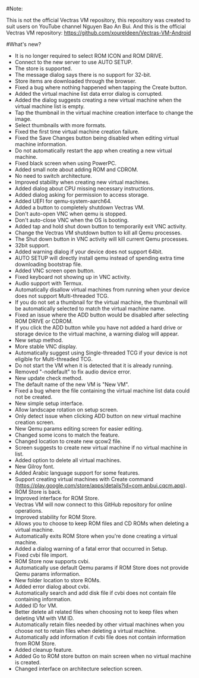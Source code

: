 #Note:

This is not the official Vectras VM repository, this repository was created to suit users on YouTube channel Nguyen Bao An Bui. And this is the official Vectras VM repository: https://github.com/xoureldeen/Vectras-VM-Android

#What's new?

- It is no longer required to select ROM ICON and ROM DRIVE.
- Connect to the new server to use AUTO SETUP.
- The store is supported.
- The message dialog says there is no support for 32-bit.
- Store items are downloaded through the browser.
- Fixed a bug where nothing happened when tapping the Create button.
- Added the virtual machine list data error dialog is corrupted.
- Added the dialog suggests creating a new virtual machine when the virtual machine list is empty.
- Tap the thumbnail in the virtual machine creation interface to change the image.
- Select thumbnails with more formats.
- Fixed the first time virtual machine creation failure.
- Fixed the Save Changes button being disabled when editing virtual machine information.
- Do not automatically restart the app when creating a new virtual machine.
- Fixed black screen when using PowerPC.
- Added small note about adding ROM and CDROM.
- No need to switch architecture.
- Improved stability when creating new virtual machines.
- Added dialog about CPU missing necessary instructions.
- Added dialog asking for permission to access storage.
- Added UEFI for qemu-system-aarch64.
- Added a button to completely shutdown Vectras VM.
- Don't auto-open VNC when qemu is stopped.
- Don't auto-close VNC when the OS is booting.
- Added tap and hold shut down button to temporarily exit VNC activity.
- Change the Vectras VM shutdown button to kill all Qemu processes.
- The Shut down button in VNC activity will kill current Qemu processes.
- 32bit support.
- Added warning dialog if your device does not support 64bit.
- AUTO SETUP will directly install qemu instead of spending extra time downloading bootstrap file.
- Added VNC screen open button.
- Fixed keyboard not showing up in VNC activity.
- Audio support with Termux.
- Automatically disallow virtual machines from running when your device does not support Multi-threaded TCG.
- If you do not set a thumbnail for the virtual machine, the thumbnail will be automatically selected to match the virtual machine name.
- Fixed an issue where the ADD button would be disabled after selecting ROM DRIVE or CDROM.
- If you click the ADD button while you have not added a hard drive or storage device to the virtual machine, a warning dialog will appear.
- New setup method.
- More stable VNC display.
- Automatically suggest using Single-threaded TCG if your device is not eligible for Multi-threaded TCG.
- Do not start the VM when it is detected that it is already running.
- Removed "-nodefault" to fix audio device error.
- New update check method.
- The default name of the new VM is "New VM".
- Fixed a bug where the file containing the virtual machine list data could not be created.
- New simple setup interface.
- Allow landscape rotation on setup screen.
- Only detect issue when clicking ADD button on new virtual machine creation screen.
- New Qemu params editing screen for easier editing.
- Changed some icons to match the feature.
- Changed location to create new qcow2 file.
- Screen suggests to create new virtual machine if no virtual machine in list.
- Added option to delete all virtual machines.
- New Gilroy font.
- Added Arabic language support for some features.
- Support creating virtual machines with Create command (https://play.google.com/store/apps/details?id=com.anbui.cqcm.app).
- ROM Store is back.
- Improved interface for ROM Store.
- Vectras VM will now connect to this GitHub repository for online operations.
- Improved stability for ROM Store.
- Allows you to choose to keep ROM files and CD ROMs when deleting a virtual machine.
- Automatically exits ROM Store when you're done creating a virtual machine.
- Added a dialog warning of a fatal error that occurred in Setup.
- Fixed cvbi file import.
- ROM Store now supports cvbi.
- Automatically use default Qemu params if ROM Store does not provide Qemu params information.
- New folder location to store ROMs.
- Added error dialog about cvbi.
- Automatically search and add disk file if cvbi does not contain file containing information.
- Added ID for VM.
- Better delete all related files when choosing not to keep files when deleting VM with VM ID.
- Automatically retain files needed by other virtual machines when you choose not to retain files when deleting a virtual machine.
- Automatically add information if cvbi file does not contain information from ROM Store.
- Added cleanup feature.
- Added Go to ROM store button on main screen when no virtual machine is created.
- Changed interface on architecture selection screen.
